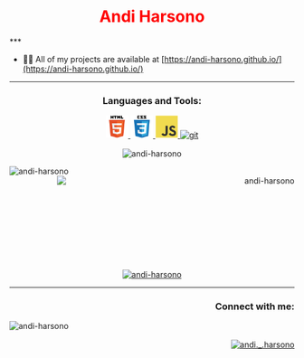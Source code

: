 
<h1 style="color:red;" align="center" >Andi Harsono </h1>
***

- 👨‍💻 All of my projects are available at [https://andi-harsono.github.io/](https://andi-harsono.github.io/)

***


<h3 align="center">Languages and Tools:</h3>
<p align="center">
  <a href="https://www.w3.org/html/" target="_blank" rel="noreferrer"> <img src="https://raw.githubusercontent.com/devicons/devicon/master/icons/html5/html5-original-wordmark.svg" alt="html5" width="40" height="40"/> </a>
  <a href="https://www.w3schools.com/css/" target="_blank" rel="noreferrer"> <img src="https://raw.githubusercontent.com/devicons/devicon/master/icons/css3/css3-original-wordmark.svg" alt="css3" width="40" height="40"/> </a> 
  <a href="https://developer.mozilla.org/en-US/docs/Web/JavaScript" target="_blank" rel="noreferrer"> <img src="https://raw.githubusercontent.com/devicons/devicon/master/icons/javascript/javascript-original.svg" alt="javascript" width="40" height="40"/> </a>   
  <a href="https://git-scm.com/" target="_blank" rel="noreferrer"> <img src="https://www.vectorlogo.zone/logos/git-scm/git-scm-icon.svg" alt="git" width="40" height="40"/> </a></p>


<p align="center"><img align="center" src="https://github-readme-stats.vercel.app/api/top-langs?username=andi-harsono&show_icons=true&locale=en&layout=compact" alt="andi-harsono" /></p>

<p align="left"><img align="left" src="https://github-readme-stats.vercel.app/api?username=andi-harsono&show_icons=true&locale=en" alt="andi-harsono" width="400"   /> </p>

<p align="right"><img align="right" src="https://github-readme-streak-stats.herokuapp.com/?user=andi-harsono&" alt="andi-harsono" width="420" height="166"/> </p>
<br>




<p align="center" style="margin-top: "20"> <a href="https://github.com/ryo-ma/github-profile-trophy"><img src="https://github-profile-trophy.vercel.app/?username=andi-harsono" alt="andi-harsono" /></a> </p>

---

<h3 align="right">Connect with me:</h3>
<p align="left"> <img src="https://komarev.com/ghpvc/?username=andi-harsono&label=Profile%20views&color=0e75b6&style=flat" alt="andi-harsono " /> 
</p>
<p align="right">
<a href="https://instagram.com/andi._.harsono" target="blank"><img align="center" src="https://raw.githubusercontent.com/rahuldkjain/github-profile-readme-generator/master/src/images/icons/Social/instagram.svg" alt="andi._.harsono" height="30" width="40" /></a>
</p>
